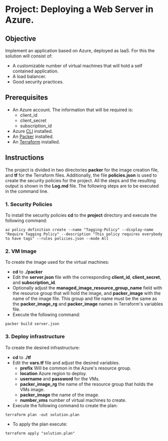# Project: Deploying a Web Server in Azure.

## Objective

Implement an application based on Azure, deployed as IaaS. For this the solution will consist of:

- A customizable number of virtual machines that will hold a self contained application.
- A load balancer.
- Good security practices.

## Prerequisites

- An Azure account. The information that will be required is:
  - client_id
  - client_secret
  - subscription_id
- Azure [CLI](https://docs.microsoft.com/en-us/cli/azure/) installed.
- An [Packer](https://www.packer.io) installed.
- An [Terraform](https://www.terraform.io) installed.

## Instructions

The project is divided in two directories **packer** for the image creation file, and **tf** for the Terraform files. Additionally, the file **policies.json** is used to create the security policies for the project.
All the steps and the resulting output is shown in the **Log.md** file.
The following steps are to be executed in the command line.

### 1. Security Policies

To install the security policies **cd** to the **project** directory and execute the following command:

```
az policy definition create --name "Tagging-Policy" --display-name "Require Tagging Policy" --description "This policy requires everybody to have tags" --rules policies.json --mode All
```

### 2. VM Image

To create the image used for the virtual machines:

- **cd** to **./packer**
- Edit the **server.json** file with the corresponding **client_id**, **client_secret**, and **subscription_id**.
- Optionally adjust the **managed_image_resource_group_name** field with the resource group that will hold the image, and **packer_image** with the name of the image file. This group and file name must be the same as the **packer_image_rg** and **packer_image** names in Terraform's variables file.
- Execute the following command:

```
packer build server.json
```

### 3. Deploy infrastructure

To create the desired infrastructure:

- **cd** to **./tf**
- Edit the **vars.tf** file and adjust the desired variables.
  - **prefix** Will be common in the Azure's resource group.
  - **location** Azure region to deploy.
  - **username** and **password** for the VMs.
  - **packer_image_rg** the name of the resource group that holds the VMs image.
  - **packer_image** the name of the image.
  - **number_vms** number of virtual machines to create.
- Execute the following command to create the plan:

```
terraform plan -out solution.plan
```

- To apply the plan execute:

```
terraform apply "solution.plan"
```
 
